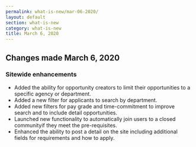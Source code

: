```yaml
---
permalink: what-is-new/mar-06-2020/
layout: default
section: what-is-new
category: what-is-new
title: March 6, 2020
---
```


## Changes made March 6, 2020
### Sitewide enhancements

* Added the ability for opportunity creators to limit their opportunities to a specific agency or department.
* Added a new filter for applicants to search by department.
* Added new filters for pay grade and time-commitment to improve search and to include detail opportunities.
* Launched new functionality to automatically join users to a closed communityif they meet the pre-requisites.
* Enhanced the ability to post a detail on the site including additional fields for requirements and how to apply.